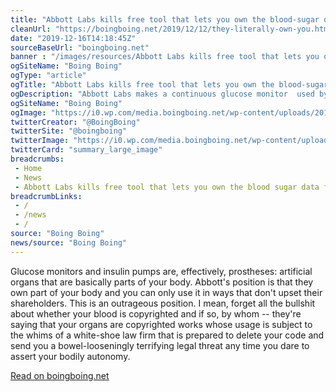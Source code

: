 ```yaml
--- 
title: "Abbott Labs kills free tool that lets you own the blood-sugar data from your glucose monitor, saying it violates copyright law"
cleanUrl: "https://boingboing.net/2019/12/12/they-literally-own-you.html?fbclid=IwAR0s0PTHsMM7V-72LH6BX4c3Uf3Z-LuMgvYMo4YBOC8WvbWYJyzZWwgaL3A"
date: "2019-12-16T14:18:45Z"
sourceBaseUrl: "boingboing.net"
banner : "/images/resources/Abbott Labs kills free tool that lets you own the bloodsugar data from your glucose monitor saying it violates copyright law.png"
ogSiteName: "Boing Boing"
ogType: "article"
ogTitle: "Abbott Labs kills free tool that lets you own the blood-sugar data from your glucose monitor, saying it violates copyright law"
ogDescription: "Abbott Labs makes a continuous glucose monitor  used by people with diabetes to monitor their blood-sugar levels  called (ironically, as youll see below) the Freestyle Libre."
ogSiteName: "Boing Boing"
ogImage: "https://i0.wp.com/media.boingboing.net/wp-content/uploads/2019/12/Screen-Shot-2018-10-02-at-1.40.25-PM-640x450.png?fit=640%2C381&ssl=1"
twitterCreator: "@BoingBoing"
twitterSite: "@boingboing"
twitterImage: "https://i0.wp.com/media.boingboing.net/wp-content/uploads/2019/12/Screen-Shot-2018-10-02-at-1.40.25-PM-640x450.png?fit=640%2C381&ssl=1&w=640"
twitterCard: "summary_large_image"
breadcrumbs:
 - Home
 - News
 - Abbott Labs kills free tool that lets you own the blood sugar data from your glucose monitor  saying it violates copyright law
breadcrumbLinks:
 - / 
 - /news
 - / 
source: "Boing Boing"
news/source: "Boing Boing"
---
```

Glucose monitors and insulin pumps are, effectively, prostheses: artificial organs that are basically parts of your body. Abbott's position is that they own part of your body and you can only use it in ways that don't upset their shareholders. This is an outrageous position. I mean, forget all the bullshit about whether your blood is copyrighted and if so, by whom -- they're saying that your organs are copyrighted works whose usage is subject to the whims of a white-shoe law firm that is prepared to delete your code and send you a bowel-looseningly terrifying legal threat any time you dare to assert your bodily autonomy.  
  
[Read on boingboing.net](https://boingboing.net/2019/12/12/they-literally-own-you.html?fbclid=IwAR0s0PTHsMM7V-72LH6BX4c3Uf3Z-LuMgvYMo4YBOC8WvbWYJyzZWwgaL3A)
